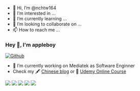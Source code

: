- 👋 Hi, I’m @nchtw164
- 👀 I’m interested in ...
- 🌱 I’m currently learning ...
- 💞️ I’m looking to collaborate on ...
- 📫 How to reach me ...

<!---
nchtw164/nchtw164 is a ✨ special ✨ repository because its `README.md` (this file) appears on your GitHub profile.
You can click the Preview link to take a look at your changes.
--->
### Hey 👋, I'm appleboy

[![Github](https://img.shields.io/github/followers/nchtw164?label=Follow&style=social)](https://github.com/nchtw164)

- 🔭 I’m currently working on Mediatek as Software Enginner
- Check my 🖋 [Chinese blog](http://blog.wu-boy.com/) or 🌱 [Udemy Online Course](https://www.udemy.com/user/bo-yi-wu-2/)

![](https://github-profile-summary-cards.vercel.app/api/cards/profile-details?username=nchtw164&theme=github)
![](https://github-profile-summary-cards.vercel.app/api/cards/repos-per-language?username=nchtw164&theme=github)
![](https://github-profile-summary-cards.vercel.app/api/cards/most-commit-language?username=nchtw164&theme=github)
![](https://github-profile-summary-cards.vercel.app/api/cards/stats?username=nchtw164&theme=github)
![](https://github-profile-summary-cards.vercel.app/api/cards/productive-time?username=nchtw164&theme=github)

<!--
**nchtw164/nchtw164** is a ✨ _special_ ✨ repository because its `README.md` (this file) appears on your GitHub profile.

Here are some ideas to get you started:

- 🔭 I’m currently working on ...
- 🌱 I’m currently learning ...
- 👯 I’m looking to collaborate on ...
- 🤔 I’m looking for help with ...
- 💬 Ask me about ...
- 📫 How to reach me: ...
- 😄 Pronouns: ...
- ⚡ Fun fact: ...
-->
